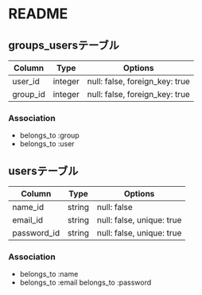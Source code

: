 # README
## groups_usersテーブル

|Column|Type|Options|
|------|----|-------|
|user_id|integer|null: false, foreign_key: true|
|group_id|integer|null: false, foreign_key: true|

### Association
- belongs_to :group
- belongs_to :user

## usersテーブル

|Column|Type|Options|
|------|----|-------|
|name_id|string|null: false|
|email_id|string|null: false, unique: true|
|password_id|string|null: false, unique: true|

### Association
- belongs_to :name
- belongs_to :email
  belongs_to :password
